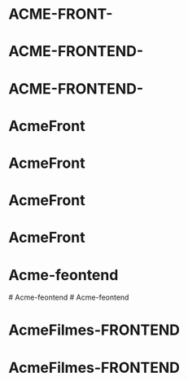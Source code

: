 # ACME-FRONT-
# ACME-FRONTEND-
# ACME-FRONTEND-
# AcmeFront
# AcmeFront
# AcmeFront
# AcmeFront
# Acme-feontend
#   A c m e - f e o n t e n d  
 # Acme-feontend
# AcmeFilmes-FRONTEND
# AcmeFilmes-FRONTEND

